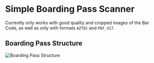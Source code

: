 # Simple Boarding Pass Scanner

Currently only works with good quality and cropped images of the Bar Code, as well as only with formats ```AZTEC``` and ```PDF_417```.

## Boarding Pass Structure

![Boarding Pass Structure](https://raw.githubusercontent.com/DavidJKTofan/OSINT-resources/master/Boarding_Pass_Scanner/boarding-pass-structure.jpg?token=AJHBU6OE6XJQFRUCUL7IR627MNRCI)
